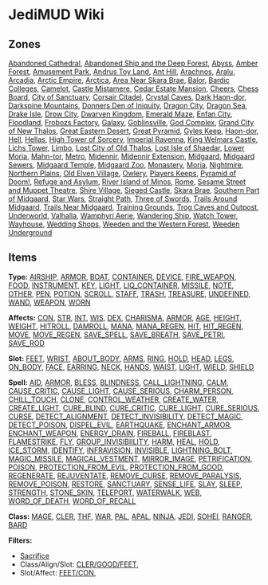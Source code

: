 # JediMUD Wiki



## Zones

[Abandoned Cathedral](), [Abandoned Ship and the Deep Forest](), [Abyss](), [Amber Forest](), [Amusement Park](), [Andrus Toy Land](), [Ant Hill](), [Arachnos](), [Aralu](), [Arcadia](), [Arctic Empire](), [Arctica](), [Area Near Skara Brae](), [Balor](), [Bardic Colleges](), [Camelot](), [Castle Mistamere](), [Cedar Estate Mansion](), [Cheers](), [Chess Board](), [City of Sanctuary](), [Corsair Citadel](), [Crystal Caves](), [Dark Haon-dor](), [Darkspine Mountains](), [Donners Den of Iniquity](), [Dragon City](), [Dragon Sea](), [Drake Isle](), [Drow City](), [Dwarven Kingdom](), [Emerald Maze](), [Enfan City](), [Floodland](), [Frobozs Factory](), [Galaxy](), [Goblinsville](), [God Complex](), [Grand City of New Thalos](), [Great Eastern Desert](), [Great Pyramid](), [Gyles Keep](), [Haon-dor](), [Hell](), [Hellas](), [High Tower of Sorcery](), [Imperial Ravenna](), [King Welmars Castle](), [Lichs Tower](), [Limbo](), [Lost City of Old Thalos](), [Lost Isle of Shaedar](), [Lower Moria](), [Mahn-tor](), [Metro](), [Midennir](), [Midennir Extension](), [Midgaard](), [Midgaard Sewers](), [Midgaard Temple](), [Midgaard Zoo](), [Monastery](), [Moria](), [Nightmire](), [Northern Plains](), [Old Elven Village](), [Owlery](), [Players Keeps](), [Pyramid of Doom!](), [Refuge and Asylum](), [River Island of Minos](), [Rome](), [Sesame Street and Muppet Theatre](), [Shire Village](), [Sieged Castle](), [Skara Brae](), [Southern Part of Midgaard](), [Star Wars](), [Straight Path](), [Three of Swords](), [Trails Around Midgaard](), [Trails Near Midgaard](), [Training Grounds](), [Trog Caves and Outpost](), [Underworld](), [Valhalla](), [Wamphyri Aerie](), [Wandering Ship](), [Watch Tower](), [Wayhouse](), [Wedding Shops](), [Weeden and the Western Forest](), [Weeden Underground]()

## Items

**Type:** [AIRSHIP](), [ARMOR](), [BOAT](), [CONTAINER](), [DEVICE](), [FIRE_WEAPON](), [FOOD](), [INSTRUMENT](), [KEY](), [LIGHT](), [LIQ_CONTAINER](), [MISSILE](), [NOTE](), [OTHER](), [PEN](), [POTION](), [SCROLL](), [STAFF](), [TRASH](), [TREASURE](), [UNDEFINED](), [WAND](), [WEAPON](), [WORN]()

**Affects:** [CON](), [STR](), [INT](), [WIS](), [DEX](), [CHARISMA](), [ARMOR](), [AGE](), [HEIGHT](), [WEIGHT](), [HITROLL](), [DAMROLL](), [MANA](), [MANA_REGEN](), [HIT](), [HIT_REGEN](), [MOVE](), [MOVE_REGEN](), [SAVE_SPELL](), [SAVE_BREATH](), [SAVE_PETRI](), [SAVE_ROD]()

**Slot:** [FEET](), [WRIST](), [ABOUT_BODY](), [ARMS](), [RING](), [HOLD](), [HEAD](), [LEGS](), [ON_BODY](), [FACE](), [EARRING](), [NECK](), [HANDS](), [WAIST](), [LIGHT](), [WIELD](), [SHIELD]()

**Spell:** [AID](), [ARMOR](), [BLESS](), [BLINDNESS](), [CALL_LIGHTNING](), [CALM](), [CAUSE_CRITIC](), [CAUSE_LIGHT](), [CAUSE_SERIOUS](), [CHARM_PERSON](), [CHILL_TOUCH](), [CLONE](), [CONTROL_WEATHER](), [CREATE_WATER](), [CREATE_LIGHT](), [CURE_BLIND](), [CURE_CRITIC](), [CURE_LIGHT](), [CURE_SERIOUS](), [CURSE](), [DETECT_ALIGNMENT](), [DETECT_INVISIBILITY](), [DETECT_MAGIC](), [DETECT_POISON](), [DISPEL_EVIL](), [EARTHQUAKE](), [ENCHANT_ARMOR](), [ENCHANT_WEAPON](), [ENERGY_DRAIN](), [FIREBALL](), [FIREBLAST](), [FLAMESTRIKE](), [FLY](), [GROUP_INVISIBIILITY](), [HARM](), [HEAL](), [HOLD](), [ICE_STORM](), [IDENTIFY](), [INFRAVISION](), [INVISIBLE](), [LIGHTNING_BOLT](), [MAGIC_MISSILE](), [MAGICAL_VESTMENT](), [MIRROR_IMAGE](), [PETRIFICATION](), [POISON](), [PROTECTION_FROM_EVIL](), [PROTECTION_FROM_GOOD](), [REGENERATE](), [REJUVENTATE](), [REMOVE_CURSE](), [REMOVE_PARALYSIS](), [REMOVE_POISON](), [RESTORE](), [SANCTUARY](), [SENSE_LIFE](), [SLAY](), [SLEEP](), [STRENGTH](), [STONE_SKIN](), [TELEPORT](), [WATERWALK](), [WEB](), [WORD_OF_DEATH](), [WORD_OF_RECALL]()

**Class:** [MAGE](), [CLER](), [THF](), [WAR](), [PAL](), [APAL](), [NINJA](), [JEDI](), [SOHEI](), [RANGER](), [BARD]()

**Filters:** 
 - [Sacrifice]()
 - Class/Align/Slot: [CLER/GOOD/FEET](), 
 - Slot/Affect: [FEET/CON](),

